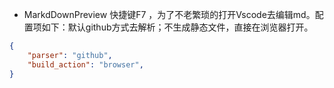 - MarkdDownPreview 快捷键F7 ，为了不老繁琐的打开Vscode去编辑md。配置项如下：默认github方式去解析；不生成静态文件，直接在浏览器打开。
```json
{
	"parser": "github",
	"build_action": "browser",
}
```